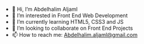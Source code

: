 - 👋 Hi, I’m Abdelhalim Aljaml
- 👀 I’m interested in Front End Web Development
- 🌱 I’m currently learning HTML5, CSS3 and JS
- 💞️ I’m looking to collaborate on Front End Projects
- 📫 How to reach me: Abdelhalim.aljaml@gmail.com

<!---
AbdelhalimOJ/AbdelhalimOJ is a ✨ special ✨ repository because its `README.md` (this file) appears on your GitHub profile.
You can click the Preview link to take a look at your changes.
--->
